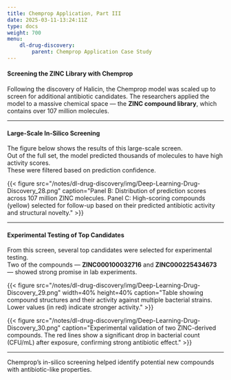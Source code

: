 ```yaml
---
title: Chemprop Application, Part III
date: 2025-03-11-13:24:11Z
type: docs 
weight: 700
menu: 
    dl-drug-discovery:
        parent: Chemprop Application Case Study
---
```


#### Screening the ZINC Library with Chemprop

Following the discovery of Halicin, the Chemprop model was scaled up to screen for additional antibiotic candidates. 
The researchers applied the model to a massive chemical space — the **ZINC compound library**, which contains over 107 million molecules.

---

#### Large-Scale In-Silico Screening

The figure below shows the results of this large-scale screen.  
Out of the full set, the model predicted thousands of molecules to have high activity scores.  
These were filtered based on prediction confidence.

{{< figure src="/notes/dl-drug-discovery/img/Deep-Learning-Drug-Discovery_28.png" caption="Panel B: Distribution of prediction scores across 107 million ZINC molecules. Panel C: High-scoring compounds (yellow) selected for follow-up based on their predicted antibiotic activity and structural novelty." >}}

---

#### Experimental Testing of Top Candidates

From this screen, several top candidates were selected for experimental testing.  
Two of the compounds — **ZINC000100032716** and **ZINC000225434673** — showed strong promise in lab experiments.

{{< figure src="/notes/dl-drug-discovery/img/Deep-Learning-Drug-Discovery_29.png" width=40% height=40% caption="Table showing compound structures and their activity against multiple bacterial strains. Lower values (in red) indicate stronger activity." >}}

{{< figure src="/notes/dl-drug-discovery/img/Deep-Learning-Drug-Discovery_30.png" caption="Experimental validation of two ZINC-derived compounds. The red lines show a significant drop in bacterial count (CFU/mL) after exposure, confirming strong antibiotic effect." >}}

---

Chemprop’s in-silico screening helped identify potential new compounds with antibiotic-like properties.